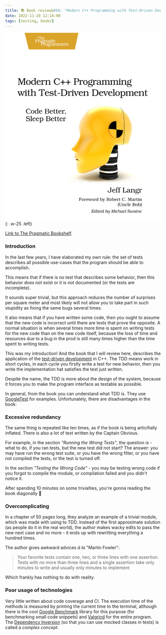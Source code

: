 ```yaml
---
title: 📚 Book review&#58; "Modern C++ Programming with Test-Driven Development" (2013)
date: 2022-11-28 12:14:00
tags: [testing, books]
---
```


![](/assets/img/posts/2022-11-28/cover.jpg){: .w-25 .left}

[Link to The Pragmatic Bookshelf](https://pragprog.com/titles/lotdd/modern-c-programming-with-test-driven-development/).

### Introduction

In the last few years, I have elaborated my own rule: the set of tests describes all possible use-cases that the program should be able to accomplish.

This means that if there is no test that describes some behavior, then this behavior does not exist or it is not documented (or the tests are incomplete).

It sounds super trivial,
but this approach reduces the number of surprises per square meter and
most likely will not allow you to take part in such stupidity as fixing the same bugs several times.

It also means that if you have written some code,
then you ought to assume that the new code is incorrect until there are tests that prove the opposite.
A normal situation is when several times more time is spent on writing tests for the new code than on the new code itself,
because the loss of time and resources due to a bug in the prod is still many times higher than the time spent to writing tests.

This was my introduction! And the book that I will review here, describes the application of the
[test-driven development](https://en.wikipedia.org/wiki/Test-driven_development) in C++.
The TDD means work in short cycles, in each cycle you firstly write a test for new behavior, then you write the implementation hat satisfies the test just written.

Despite the name, the TDD is more about the design of the system, because it forces you to make the program interface as testable as possible.

In general, from the book you can understand what TDD is. They use [GoogleTest](https://github.com/google/googletest) for examples.
Unfortunately, there are disadvantages in the book:

### Excessive redundancy

The same thing is repeated like ten times, as if the book is being articifially inflated. There is also a lot of text written by the Captain Obvious.

For example, in the section *"Running the Wrong Tests"*, the question is -
what to do, if you ran tests, but the new test did not start?
The answer: you may have run the wrong test suite, or you have the wrong filter, or you have not compiled the tests, or the test is turned off.

In the section *"Testing the Wrong Code"* - you may be testing wrong code if you forgot to compile the module, or compilation failed and you didn't notice it.

After spending 10 minutes on some trivialties, you're gonna reading the book diagonally 😤

### Overcomplicating

In a chapter of 50 pages long, they analyze an example of a trivial module,
which was made with using to TDD.
Instead of the first approximate solution (as people do it in the real world),
the author makes wacky edits to pass the new next case and no more - it ends up with rewritting everything a hundred times.

The author gives awkward advices *à la* "Martin Fowler":
> Your favorite tests contain one, two, or three lines with one assertion.
Tests with no more than three lines and a single assertion take only minutes to write and usually only minutes to implement

Which frankly has nothing to do with reality.

### Poor usage of technologies

Very little written about code coverage and CI.
The execution time of the methods is measured by printing the current time to the terminal,
although there is the cool [Google Benchmark](https://github.com/google/benchmark) library for this purpose
(for benchmarking small code snippets) and [Valgrind](https://en.wikipedia.org/wiki/Valgrind) for the entire program.
The [Dependency Inversion](https://levelup.gitconnected.com/dependency-inversion-principle-in-c-14ec84408201)
(so that you can use mocked classes in tests) is called a *complex concept*.
